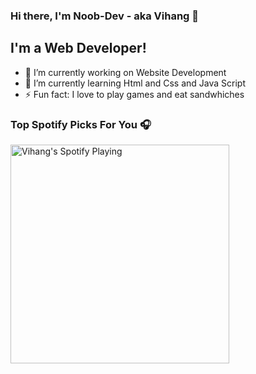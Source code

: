 ### Hi there, I'm Noob-Dev - aka Vihang 👋



## I'm a Web Developer!

- 🔭 I’m currently working on Website Development
- 🌱 I’m currently learning Html and Css and Java Script
- ⚡ Fun fact: I love to play games and eat sandwhiches

### Top Spotify Picks For You 🎧
[<img src="https://now-playing-codestackr.vercel.app/api/spotify-playing" alt="Vihang's Spotify Playing" width="350" />](https://open.spotify.com/user/m6u1n5zdrgkpbs7n2p2460980)



<br />



